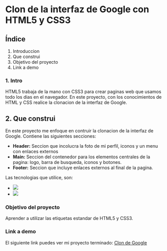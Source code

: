 # Clon de la interfaz de Google con HTML5 y CSS3


## Índice 
1. Introduccion
2. Que construi
3. Objetivo del proyecto
4. Link a demo

### 1. Intro
HTML5 trabaja de la mano con CSS3 para crear paginas web que usamos todo los dias en el navegador. En este proyecto, con los conocimientos de HTML y CSS realice la clonacion de la interfaz de Google.

## 2. Que construi
En este proyecto me enfoque en contruir la clonacion de la interfaz de Google. 
Contiene las siguientes secciones:

- **Header:** Seccion que incolucra la foto de mi perfil, iconos y un menu con enlaces externos
- **Main:** Seccion del contenedor para los elementos centrales de la pagina: logo, barra de busqueda, iconos y botones.
- **Footer:** Seccion que incluye enlaces externos al final de la pagina.

Las tecnologias que utilice, son:

- <img src="https://img.shields.io/badge/HTML5-E34F26?style=for-the-badge&logo=html5&logoColor=white" />
- <img src="https://img.shields.io/badge/CSS3-1572B6?style=for-the-badge&logo=css3&logoColor=white" />

### Objetivo del proyecto
Aprender a utilizar las etiquetas estandar de HTML5 y CSS3.

### Link a demo
El siguiente link puedes ver mi proyecto terminado: [Clon de Google](#)
